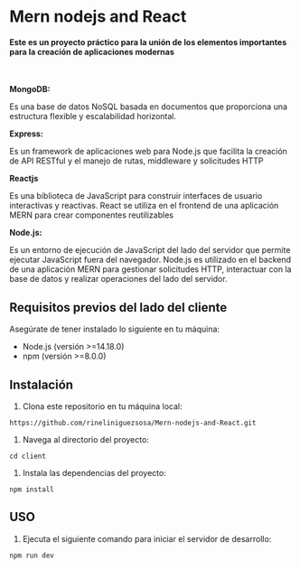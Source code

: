 # Mern nodejs and React

#### Este es un proyecto práctico para la unión de los elementos importantes para la creación de aplicaciones modernas
<br>

**MongoDB:** 

Es una base de datos NoSQL basada en documentos que proporciona una estructura flexible y escalabilidad horizontal.

**Express:**

Es un framework de aplicaciones web para Node.js que facilita la creación de API RESTful y el manejo de rutas, middleware y solicitudes HTTP

**Reactjs**

Es una biblioteca de JavaScript para construir interfaces de usuario interactivas y reactivas. React se utiliza en el frontend de una aplicación MERN para crear componentes reutilizables

**Node.js:** 

Es un entorno de ejecución de JavaScript del lado del servidor que permite ejecutar JavaScript fuera del navegador. Node.js es utilizado en el backend de una aplicación MERN para gestionar solicitudes HTTP, interactuar con la base de datos y realizar operaciones del lado del servidor.

## Requisitos previos del lado del cliente

Asegúrate de tener instalado lo siguiente en tu máquina:

- Node.js (versión >=14.18.0)
- npm (versión >=8.0.0)

## Instalación

1. Clona este repositorio en tu máquina local:

```shell
https://github.com/rineliniguezsosa/Mern-nodejs-and-React.git
```

1. Navega al directorio del proyecto:

```shell
cd client
```

1. Instala las dependencias del proyecto:

```shell
npm install
```

## USO

1. Ejecuta el siguiente comando para iniciar el servidor de desarrollo:

```shell
npm run dev
```